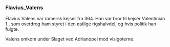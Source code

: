 ### Flavius_Valens


Flavius Valens var romersk kejser fra 364. Han var bror til kejser Valentinian 1., som overdrog ham styret i den østlige rigshalvdel, og hvis politik han fulgte.

Valens omkom under Slaget ved Adrianopel mod visigoterne.
